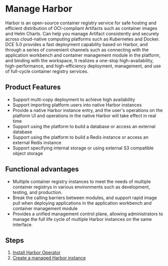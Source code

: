 # Manage Harbor

Harbor is an open-source container registry service for safe hosting and efficient distribution of OCI-compliant Artifacts such as container images and Helm Charts.
Can help you manage Artifact consistently and securely across cloud-native computing platforms such as Kubernetes and Docker.
DCE 5.0 provides a fast deployment capability based on Harbor, and through a series of convenient channels such as connecting with the application workbench and container management module in the platform, and binding with the workspace,
It realizes a one-stop high-availability, high-performance, and high-efficiency deployment, management, and use of full-cycle container registry services.

## Product Features

- Support multi-copy deployment to achieve high availability
- Support importing platform users into native Harbor instances
- Provide a native Harbor instance entry, and the user's operations on the platform UI and operations in the native Harbor will take effect in real time
- Support using the platform to build a database or access an external database
- Support using the platform to build a Redis instance or access an external Redis instance
- Support specifying internal storage or using external S3 compatible object storage

## Functional advantages

- Multiple container registry instances to meet the needs of multiple container registrys in various environments such as development, testing, and production.
- Break the calling barriers between modules, and support rapid image pull when deploying applications in the application workbench and container management module
- Provides a unified management control plane, allowing administrators to manage the full life cycle of multiple Harbor instances on the same interface.

## Steps

1. [Install Harbor Operator](./operator.md)
1. [Create a managed Harbor instance](./harbor.md)
